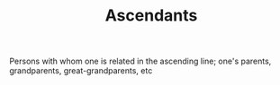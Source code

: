 ---
title: Ascendants
letter: A
permalink: "/definitions/bld-ascendants.html"
body: Persons with whom one is related in the ascending line; one's parents, grandparents,
  great-grandparents, etc
published_at: '2018-07-07'
source: Black's Law Dictionary 2nd Ed (1910)
layout: post
---